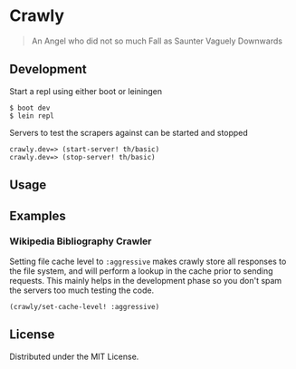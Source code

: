 # Crawly

> An Angel who did not so much Fall as Saunter Vaguely Downwards


## Development

Start a repl using either boot or leiningen

    $ boot dev
    $ lein repl

Servers to test the scrapers against can be started and stopped

    crawly.dev=> (start-server! th/basic)
    crawly.dev=> (stop-server! th/basic)

## Usage

## Examples

### Wikipedia Bibliography Crawler

Setting file cache level to `:aggressive` makes crawly store all responses to the file system, and will perform a lookup in the cache prior to sending requests. This mainly helps in the development phase so you don't spam the servers too much testing the code.

    (crawly/set-cache-level! :aggressive)

## License

Distributed under the MIT License.
